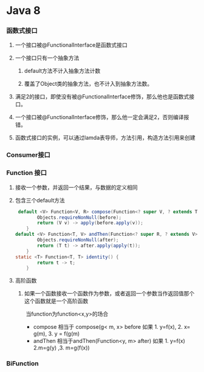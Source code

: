 # Java 8

### 函数式接口

1. 一个接口被@FunctionalInterface是函数式接口

2. 一个接口只有一个抽象方法

   1. default方法不计入抽象方法计数

   2. 覆盖了Object类的抽象方法，也不计入到抽象方法数。

3. 满足2的接口，即使没有被@FunctionalInterface修饰，那么他也是函数式接口。

4. 一个接口被@FunctionalInterface修饰，那么他一定会满足2，否则编译报错。

5. 函数式接口的实例，可以通过lamda表导师，方法引用，构造方法引用来创建

### Consumer接口

### Function 接口

1. 接收一个参数，并返回一个结果，与数据的定义相同

2. 包含三个default方法

   ```java
    default <V> Function<V, R> compose(Function<? super V, ? extends T> before) {
           Objects.requireNonNull(before);
           return (V v) -> apply(before.apply(v));
       }
   default <V> Function<T, V> andThen(Function<? super R, ? extends V> after) {
           Objects.requireNonNull(after);
           return (T t) -> after.apply(apply(t));
       }
   static <T> Function<T, T> identity() {
           return t -> t;
       }
   ```

   

3. 高阶函数

   1. 如果一个函数接收一个函数作为参数，或者返回一个参数当作返回值那个这个函数就是一个高阶函数

      ​	当function为function<x,y>的场合

      * compose 相当于 compose(g< m, x> before 如果 1. y=f(x), 2. x= g(m), 3. y = f(g(m) 
      * andThen 相当于andThen(Function<y, m> after)  如果 1. y=f(x) 2.m=g(y) ,3. m=g(f(x))



### BiFunction



